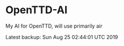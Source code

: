 # OpenTTD-AI
My AI for OpenTTD, will use primarily air

Latest backup: Sun Aug 25 02:44:01 UTC 2019
